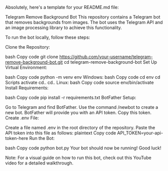 
Absolutely, here's a template for your README.md file:

Telegram Remove Background Bot
This repository contains a Telegram bot that removes backgrounds from images. The bot uses the Telegram API and an image processing library to achieve this functionality.

To run the bot locally, follow these steps:

Clone the Repository:

bash
Copy code
git clone https://github.com/your-username/telegram-remove-background-bot.git
cd telegram-remove-background-bot
Set Up Virtual Environment:

bash
Copy code
python -m venv env
Windows:
bash
Copy code
cd env
cd Scripts
activate
cd..
cd..
Linux:
bash
Copy code
source env/bin/activate
Install Requirements:

bash
Copy code
pip install -r requirements.txt
BotFather Setup:

Go to Telegram and find BotFather.
Use the command /newbot to create a new bot.
BotFather will provide you with an API token. Copy this token.
Create .env File:

Create a file named .env in the root directory of the repository.
Paste the API token into this file as follows:
plaintext
Copy code
API_TOKEN=your-api-token-here
Run the Bot:

bash
Copy code
python bot.py
Your bot should now be running! Good luck!

Note: For a visual guide on how to run this bot, check out this YouTube video for a detailed walkthrough.

